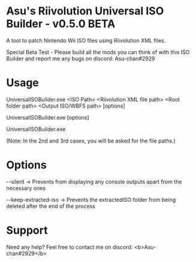 # Asu's Riivolution Universal ISO Builder - v0.5.0 BETA
A tool to patch Nintendo Wii ISO files using Riivolution XML files.

Special Beta Test - Please build all the mods you can think of with this ISO Builder and report me any bugs on discord: Asu-chan#2929

# Usage
UniversalISOBuilder.exe \<ISO Path\> \<Riivolution XML file path\> \<Root folder path\> \<Output ISO/WBFS path\> [options]

UniversalISOBuilder.exe [options]

UniversalISOBuilder.exe

(Note: In the 2nd and 3rd cases, you will be asked for the file paths.)

# Options
--silent                  -\> Prevents from displaying any console outputs apart from the necessary ones

--keep-extracted-iso      -\> Prevents the extractedISO folder from being deleted after the end of the process

# Support
Need any help? Feel free to contact me on discord: \<b\>Asu-chan#2929\</b\>